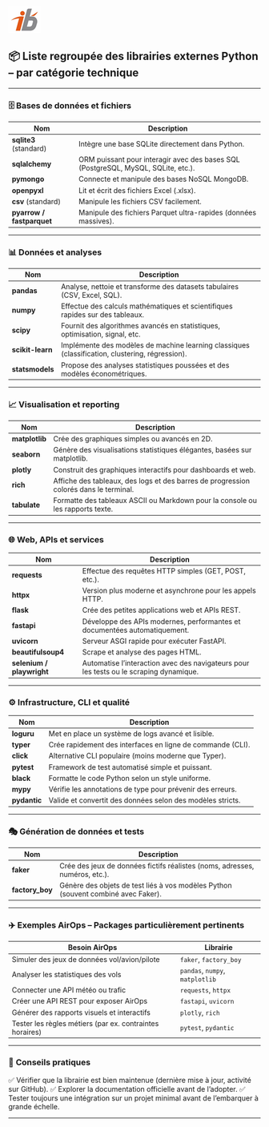 ![Logo](images\logo.png)


## 📦 Liste regroupée des librairies externes Python – par catégorie technique

---

### 🗄 **Bases de données et fichiers**

| Nom                       | Description                                                                       |
| ------------------------- | --------------------------------------------------------------------------------- |
| **sqlite3** (standard)    | Intègre une base SQLite directement dans Python.                                  |
| **sqlalchemy**            | ORM puissant pour interagir avec des bases SQL (PostgreSQL, MySQL, SQLite, etc.). |
| **pymongo**               | Connecte et manipule des bases NoSQL MongoDB.                                     |
| **openpyxl**              | Lit et écrit des fichiers Excel (.xlsx).                                          |
| **csv** (standard)        | Manipule les fichiers CSV facilement.                                             |
| **pyarrow / fastparquet** | Manipule des fichiers Parquet ultra-rapides (données massives).                   |

---

### 📊 **Données et analyses**

| Nom              | Description                                                                                     |
| ---------------- | ----------------------------------------------------------------------------------------------- |
| **pandas**       | Analyse, nettoie et transforme des datasets tabulaires (CSV, Excel, SQL).                       |
| **numpy**        | Effectue des calculs mathématiques et scientifiques rapides sur des tableaux.                   |
| **scipy**        | Fournit des algorithmes avancés en statistiques, optimisation, signal, etc.                     |
| **scikit-learn** | Implémente des modèles de machine learning classiques (classification, clustering, régression). |
| **statsmodels**  | Propose des analyses statistiques poussées et des modèles économétriques.                       |

---

### 📈 **Visualisation et reporting**

| Nom            | Description                                                                           |
| -------------- | ------------------------------------------------------------------------------------- |
| **matplotlib** | Crée des graphiques simples ou avancés en 2D.                                         |
| **seaborn**    | Génère des visualisations statistiques élégantes, basées sur matplotlib.              |
| **plotly**     | Construit des graphiques interactifs pour dashboards et web.                          |
| **rich**       | Affiche des tableaux, des logs et des barres de progression colorés dans le terminal. |
| **tabulate**   | Formatte des tableaux ASCII ou Markdown pour la console ou les rapports texte.        |

---

### 🌐 **Web, APIs et services**

| Nom                       | Description                                                                            |
| ------------------------- | -------------------------------------------------------------------------------------- |
| **requests**              | Effectue des requêtes HTTP simples (GET, POST, etc.).                                  |
| **httpx**                 | Version plus moderne et asynchrone pour les appels HTTP.                               |
| **flask**                 | Crée des petites applications web et APIs REST.                                        |
| **fastapi**               | Développe des APIs modernes, performantes et documentées automatiquement.              |
| **uvicorn**               | Serveur ASGI rapide pour exécuter FastAPI.                                             |
| **beautifulsoup4**        | Scrape et analyse des pages HTML.                                                      |
| **selenium / playwright** | Automatise l’interaction avec des navigateurs pour les tests ou le scraping dynamique. |

---

### ⚙ **Infrastructure, CLI et qualité**

| Nom          | Description                                                |
| ------------ | ---------------------------------------------------------- |
| **loguru**   | Met en place un système de logs avancé et lisible.         |
| **typer**    | Crée rapidement des interfaces en ligne de commande (CLI). |
| **click**    | Alternative CLI populaire (moins moderne que Typer).       |
| **pytest**   | Framework de test automatisé simple et puissant.           |
| **black**    | Formatte le code Python selon un style uniforme.           |
| **mypy**     | Vérifie les annotations de type pour prévenir des erreurs. |
| **pydantic** | Valide et convertit des données selon des modèles stricts. |

---

### 🎭 **Génération de données et tests**

| Nom              | Description                                                                       |
| ---------------- | --------------------------------------------------------------------------------- |
| **faker**        | Crée des jeux de données fictifs réalistes (noms, adresses, numéros, etc.).       |
| **factory\_boy** | Génère des objets de test liés à vos modèles Python (souvent combiné avec Faker). |

---

### ✈️ **Exemples AirOps – Packages particulièrement pertinents**

| Besoin AirOps                                            | Librairie                       |
| -------------------------------------------------------- | ------------------------------- |
| Simuler des jeux de données vol/avion/pilote             | `faker`, `factory_boy`          |
| Analyser les statistiques des vols                       | `pandas`, `numpy`, `matplotlib` |
| Connecter une API météo ou trafic                        | `requests`, `httpx`             |
| Créer une API REST pour exposer AirOps                   | `fastapi`, `uvicorn`            |
| Générer des rapports visuels et interactifs              | `plotly`, `rich`                |
| Tester les règles métiers (par ex. contraintes horaires) | `pytest`, `pydantic`            |

---

### 📘 **Conseils pratiques**

✅ Vérifier que la librairie est bien maintenue (dernière mise à jour, activité sur GitHub).
✅ Explorer la documentation officielle avant de l’adopter.
✅ Tester toujours une intégration sur un projet minimal avant de l’embarquer à grande échelle.

---
